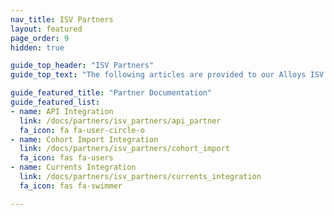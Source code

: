 ```yaml
---
nav_title: ISV Partners
layout: featured
page_order: 9
hidden: true

guide_top_header: "ISV Partners"
guide_top_text: "The following articles are provided to our Alloys ISV partners to reference when developing a market integration with the Braze platform. Visit your corresponding partner integration document to get started!"

guide_featured_title: "Partner Documentation"
guide_featured_list:
- name: API Integration
  link: /docs/partners/isv_partners/api_partner
  fa_icon: fa fa-user-circle-o
- name: Cohort Import Integration
  link: /docs/partners/isv_partners/cohort_import
  fa_icon: fas fa-users
- name: Currents Integration
  link: /docs/partners/isv_partners/currents_integration
  fa_icon: fas fa-swimmer

---
```

<br><br>

